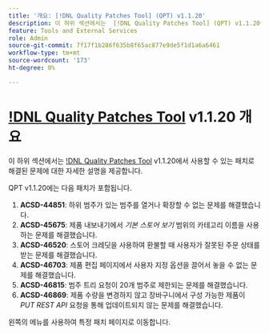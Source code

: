 ```yaml
---
title: '개요: [!DNL Quality Patches Tool] (QPT) v1.1.20'
description: 이 하위 섹션에서는  [!DNL Quality Patches Tool] (QPT) v1.1.20에서 사용할 수 있는 패치로 해결된 문제에 대한 자세한 설명을 제공합니다.
feature: Tools and External Services
role: Admin
source-git-commit: 7f17f1b286f635b8f65ac877e9de5f1d1a6a6461
workflow-type: tm+mt
source-wordcount: '173'
ht-degree: 0%

---
```


# [!DNL Quality Patches Tool](QPT) v1.1.20 개요

이 하위 섹션에서는 [!DNL Quality Patches Tool](QPT) v1.1.20에서 사용할 수 있는 패치로 해결된 문제에 대한 자세한 설명을 제공합니다.

QPT v1.1.20에는 다음 패치가 포함됩니다.

1. **ACSD-44851**: 하위 범주가 있는 범주를 열거나 확장할 수 없는 문제를 해결했습니다.
1. **ACSD-45675**: 제품 내보내기에서 *기본 스토어 보기* 범위의 카테고리 이름을 사용하는 문제를 해결했습니다.
1. **ACSD-46520**: 스토어 크레딧을 사용하여 환불할 때 사용자가 잘못된 주문 상태를 받는 문제를 해결했습니다.
1. **ACSD-46703**: 제품 편집 페이지에서 사용자 지정 옵션을 끌어서 놓을 수 없는 문제를 해결했습니다.
1. **ACSD-46815**: 범주 트리 요청이 20개 범주로 제한되는 문제를 해결했습니다.
1. **ACSD-46869**: 제품 수량을 변경하지 않고 장바구니에서 구성 가능한 제품이 *PUT REST API* 요청을 통해 업데이트되지 않는 문제를 해결했습니다.

왼쪽의 메뉴를 사용하여 특정 패치 페이지로 이동합니다.
